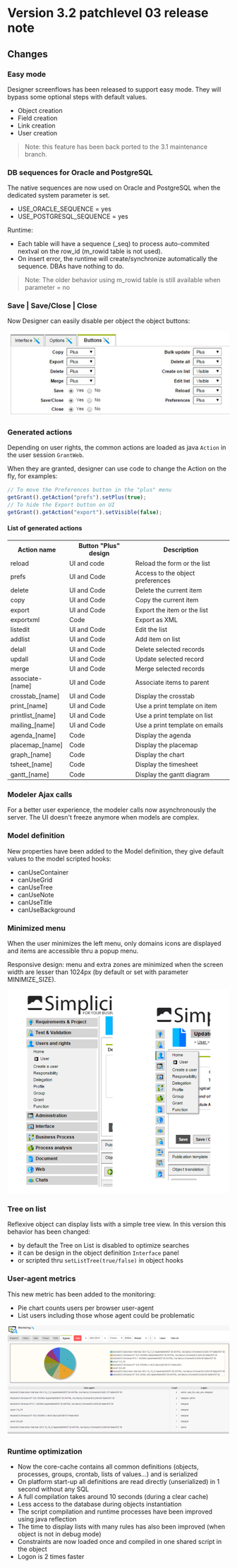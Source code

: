 Version 3.2 patchlevel 03 release note
======================================

Changes
-------

### Easy mode

Designer screenflows has been released to support easy mode.
They will bypass some optional steps with default values.

* Object creation
* Field creation
* Link creation
* User creation

> Note: this feature has been back ported to the 3.1 maintenance branch.

### DB sequences for Oracle and PostgreSQL

The native sequences are now used on Oracle and PostgreSQL when the dedicated system parameter is set.
* USE_ORACLE_SEQUENCE = yes
* USE_POSTGRESQL_SEQUENCE = yes

Runtime:
- Each table will have a sequence (<tablename>_seq) to process auto-commited nextval on the row_id (m_rowid table is not used).
- On insert error, the runtime will create/synchronize automatically the sequence. DBAs have nothing to do.

> Note: The older behavior using m_rowid table is still available when parameter = no

### Save | Save/Close | Close

Now Designer can easily disable per object the object buttons:

![](btn.jpg)

### Generated actions

Depending on user rights, the common actions are loaded as java `Action` in the user session `GrantWeb`.

When they are granted, designer can use code to change the Action on the fly, for examples:

```javascript
// To move the Preferences button in the "plus" menu
getGrant().getAction("prefs").setPlus(true);
// To hide the Export button on UI
getGrant().getAction("export").setVisible(false);
```

#### List of generated actions

<table>
<tr><th>Action name</th><th>Button "Plus" design</th><th>Description</th></tr>
<tr><td>reload</td><td>UI and code</td><td>Reload the form or the list</td></tr>
<tr><td>prefs</td><td>UI and Code</td><td>Access to the object preferences</td></tr>
<tr><td>delete</td><td>UI and Code</td><td>Delete the current item</td></tr>
<tr><td>copy</td><td>UI and Code</td><td>Copy the current item</td></tr>
<tr><td>export</td><td>UI and Code</td><td>Export the item or the list</td></tr>
<tr><td>exportxml</td><td>Code</td><td>Export as XML</td></tr>
<tr><td>listedit</td><td>UI and Code</td><td>Edit the list</td></tr>
<tr><td>addlist</td><td>UI and Code</td><td>Add item on list</td></tr>
<tr><td>delall</td><td>UI and Code</td><td>Delete selected records</td></tr>
<tr><td>updall</td><td>UI and Code</td><td>Update selected record</td></tr>
<tr><td>merge</td><td>UI and Code</td><td>Merge selected records</td></tr>
<tr><td>associate-[name]</td><td>UI and Code</td><td>Associate items to parent</td></tr>
<tr><td>crosstab_[name]</td><td>UI and Code</td><td>Display the crosstab</td></tr>
<tr><td>print_[name]</td><td>UI and Code</td><td>Use a print template on item</td></tr>
<tr><td>printlist_[name]</td><td>UI and Code</td><td>Use a print template on list</td></tr>
<tr><td>mailing_[name]</td><td>UI and Code</td><td>Use a print template on emails</td></tr>
<tr><td>agenda_[name]</td><td>Code</td><td>Display the agenda</td></tr>
<tr><td>placemap_[name]</td><td>Code</td><td>Display the placemap</td></tr>
<tr><td>graph_[name]</td><td>Code</td><td>Display the chart</td></tr>
<tr><td>tsheet_[name]</td><td>Code</td><td>Display the timesheet</td></tr>
<tr><td>gantt_[name]</td><td>Code</td><td>Display the gantt diagram</td></tr>
</table>

### Modeler Ajax calls

For a better user experience, the modeler calls now asynchronously the server.
The UI doesn't freeze anymore when models are complex.

### Model definition

New properties have been added to the Model definition, they give default values to the model scripted hooks:
- canUseContainer
- canUseGrid
- canUseTree
- canUseNote
- canUseTitle
- canUseBackground

### Minimized menu

When the user minimizes the left menu, only domains icons are displayed and items are accessible thru a popup menu.

Responsive design: menu and extra zones are minimized when the screen width are lesser than 1024px (by default or set with parameter MINIMIZE_SIZE).

![](minimenu.png)

### Tree on list

Reflexive object can display lists with a simple tree view. In this version this behavior has been changed:
- by default the Tree on List is disabled to optimize searches
- it can be design in the object definition `Interface` panel
- or scripted thru `setListTree(true/false)` in object hooks

### User-agent metrics

This new metric has been added to the monitoring:

- Pie chart counts users per browser user-agent
- List users including those whose agent could be problematic

![](useragent.png)

### Runtime optimization

- Now the core-cache contains all common definitions (objects, processes, groups, crontab, lists of values...) and is serialized
- On platform start-up all definitions are read directly (unserialized) in 1 second without any SQL
- A full compilation takes around 10 seconds (during a clear cache)
- Less access to the database during objects instantiation
- The script compilation and runtime processes have been improved using java reflection
- The time to display lists with many rules has also been improved (when object is not in debug mode)
- Constraints are now loaded once and compiled in one shared script in the object
- Logon is 2 times faster


